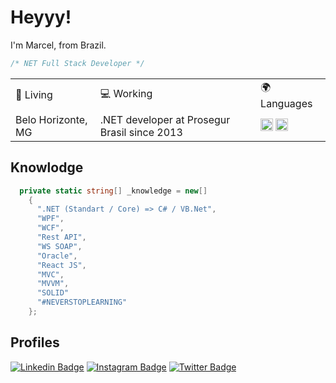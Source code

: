 # Heyyy!

I'm Marcel, from Brazil. 

```csharp
/* NET Full Stack Developer */
```


<html>
<body>
<table>
<tr>
   <td>
   📍 Living
  </td>
  <td>
  💻 Working
  </td>
  <td>
 🌍 Languages
  </td>
</tr>
<tr>
<td>
Belo Horizonte, MG
</td>
<td>
.NET developer at Prosegur Brasil since 2013
</td>
<td>
<img src="https://cdn.countryflags.com/thumbs/brazil/flag-round-250.png" height="20px" 	width="20px" alt="Espanha"/>
<img src="https://cdn.countryflags.com/thumbs/spain/flag-round-250.png" height="20px" 	width="20px" alt="Espanha"/>
</td>
</tr>
</table>
	
</body>
</html>
<h2>Knowlodge</h2>

```csharp
  private static string[] _knowledge = new[]
    {
      ".NET (Standart / Core) => C# / VB.Net",        
      "WPF",
      "WCF", 
      "Rest API",
      "WS SOAP", 
      "Oracle",       
      "React JS",
      "MVC", 
      "MVVM", 
      "SOLID"
      "#NEVERSTOPLEARNING"
    };
```

<h2>Profiles</h2>

[![Linkedin Badge](https://img.shields.io/badge/-LinkedIn-blue?style=flat-square&logo=Linkedin&logoColor=white&link=https://www.linkedin.com/in/marcelsanto/)](https://www.linkedin.com/in/marcelsanto/)   [![Instagram Badge](https://img.shields.io/badge/-Instagram-violet?style=flat-square&logo=Instagram&logoColor=white&link=https://www.instagram.com/marcelfcoelho/)](https://www.instagram.com/marcelfcoelho/)  [![Twitter Badge](https://img.shields.io/badge/-Twitter-1A91DA?style=flat-square&labelColor=1A91DA&logo=twitter&logoColor=white&link=https://twitter.com/marcelfcoelho)](https://twitter.com/marcelfcoelho)

